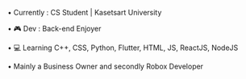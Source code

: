 • Currently : CS Student | Kasetsart University

• 🎮 Dev : Back-end Enjoyer 

• 💻 Learning C++, CSS, Python, Flutter, HTML, JS, ReactJS, NodeJS

• Mainly a Business Owner and secondly Robox Developer
